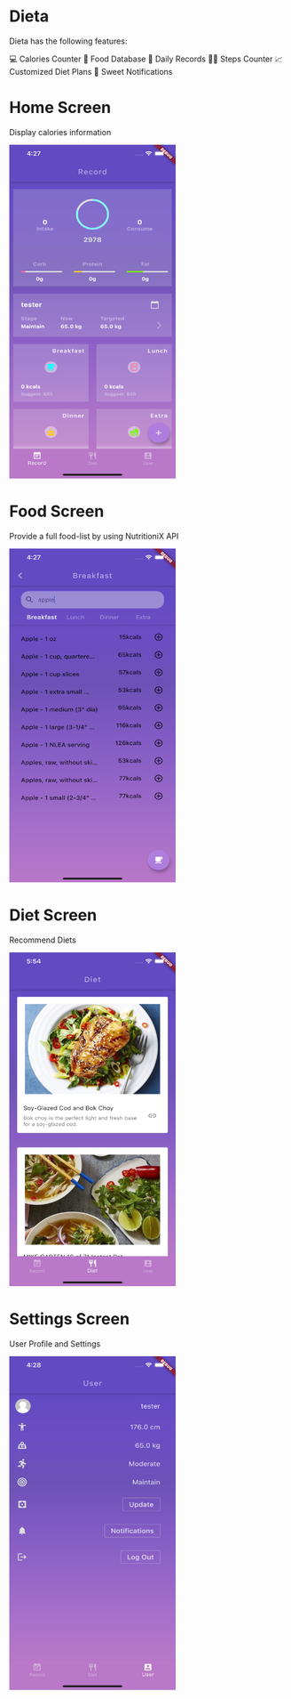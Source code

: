 # Dieta

Dieta has the following features:

💻 Calories Counter
🍜 Food Database
📅 Daily Records
🏃‍♀️ Steps Counter
📈 Customized Diet Plans
🔔 Sweet Notifications

# Home Screen

Display calories information

<img src="./screenshots/home.png" width="300" height="600">


# Food Screen

Provide a full food-list by using NutritioniX API

<img src="./screenshots/food.png" width="300" height="600">

# Diet Screen

Recommend Diets

<img src="./screenshots/diet.png" width="300" height="600">


# Settings Screen

User Profile and Settings

<img src="./screenshots/settings.png" width="300" height="600">

